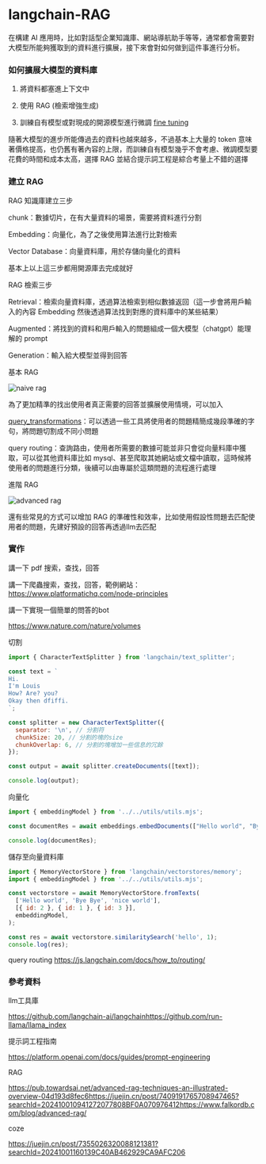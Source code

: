 # langchain-RAG

  

在構建 AI 應用時，比如對話型企業知識庫、網站導航助手等等，通常都會需要對大模型所能夠獲取到的資料進行擴展，接下來會對如何做到這件事進行分析。

  

### 如何擴展大模型的資料庫

  

1. 將資料都塞進上下文中

2. 使用 RAG (檢索增強生成)

3. 訓練自有模型或對現成的開源模型進行微調 [fine tuning](https://learn.microsoft.com/en-us/azure/ai-studio/concepts/fine-tuning-overview)

  

隨著大模型的進步所能傳過去的資料也越來越多，不過基本上大量的 token 意味著價格提高，也仍舊有著內容的上限，而訓練自有模型幾乎不會考慮、微調模型要花費的時間和成本太高，選擇 RAG 並結合提示詞工程是綜合考量上不錯的選擇

  

### 建立 RAG

  

RAG 知識庫建立三步

chunk：數據切片，在有大量資料的場景，需要將資料進行分割

Embedding：向量化，為了之後使用算法進行比對檢索

Vector Database：向量資料庫，用於存儲向量化的資料

  

基本上以上這三步都用開源庫去完成就好

  

RAG 檢索三步

Retrieval：檢索向量資料庫，透過算法檢索到相似數據返回（這一步會將用戶輸入的內容 Embedding 然後透過算法找到對應的資料庫中的某些結果）

Augmented：將找到的資料和用戶輸入的問題組成一個大模型（chatgpt）能理解的 prompt

Generation：輸入給大模型並得到回答

  

基本 RAG

  

![naive rag](assets/image.png)

  

為了更加精準的找出使用者真正需要的回答並擴展使用情境，可以加入

[query_transformations](https://docs.llamaindex.ai/en/stable/optimizing/advanced_retrieval/query_transformations/)：可以透過一些工具將使用者的問題精簡成幾段準確的字句，將問題切割成不同小問題

query routing：查詢路由，使用者所需要的數據可能並非只會從向量料庫中獲取，可以從其他資料庫比如 mysql、甚至爬取其她網站或文檔中讀取，這時候將使用者的問題進行分類，後續可以由專屬於這類問題的流程進行處理

  

進階 RAG

  

![advanced rag](assets/advance-rag.png)

  

還有些常見的方式可以增加 RAG 的準確性和效率，比如使用假設性問題去匹配使用者的問題，先建好預設的回答再透過llm去匹配

  

### 實作

  

講一下 pdf 搜索，查找，回答

講一下爬蟲搜索，查找，回答，範例網站：https://www.platformatichq.com/node-principles

講一下實現一個簡單的問答的bot

  

https://www.nature.com/nature/volumes


切割
```js
import { CharacterTextSplitter } from 'langchain/text_splitter';

const text = `
Hi.
I'm Louis
How? Are? you?
Okay then dfiffi.
`;

const splitter = new CharacterTextSplitter({
  separator: '\n', // 分割符
  chunkSize: 20, // 分割的塊的size
  chunkOverlap: 6, // 分割的塊增加一些信息的冗餘
});

const output = await splitter.createDocuments([text]);

console.log(output);
```

向量化
```js
import { embeddingModel } from '../../utils/utils.mjs';

const documentRes = await embeddings.embedDocuments(["Hello world", "Bye bye"]);

console.log(documentRes);
```

儲存至向量資料庫
```js
import { MemoryVectorStore } from 'langchain/vectorstores/memory';
import { embeddingModel } from '../../utils/utils.mjs';

const vectorstore = await MemoryVectorStore.fromTexts(
  ['Hello world', 'Bye Bye', 'nice world'],
  [{ id: 2 }, { id: 1 }, { id: 3 }],
  embeddingModel,
);

const res = await vectorstore.similaritySearch('hello', 1);
console.log(res);
```

query routing
https://js.langchain.com/docs/how_to/routing/

  

### 參考資料

  

llm工具庫

https://github.com/langchain-ai/langchainhttps://github.com/run-llama/llama_index

  

提示詞工程指南

https://platform.openai.com/docs/guides/prompt-engineering

  

RAG

https://pub.towardsai.net/advanced-rag-techniques-an-illustrated-overview-04d193d8fec6https://juejin.cn/post/7409191765708947465?searchId=202410010941272077808BF0A070976412https://www.falkordb.com/blog/advanced-rag/

  

coze

https://juejin.cn/post/7355026320088121381?searchId=20241001160139C40AB462929CA9AFC206